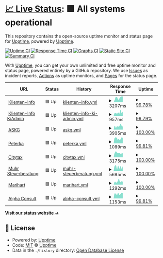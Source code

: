 # [📈 Live Status](https://demo.upptime.js.org): <!--live status--> **🟩 All systems operational**

This repository contains the open-source uptime monitor and status page for [Upptime](https://upptime.js.org), powered by [Upptime](https://github.com/upptime/upptime).

[![Uptime CI](https://github.com/ryylmzki/upptime/workflows/Uptime%20CI/badge.svg)](https://github.com/ryylmzki/upptime/actions?query=workflow%3A%22Uptime+CI%22)
[![Response Time CI](https://github.com/ryylmzki/upptime/workflows/Response%20Time%20CI/badge.svg)](https://github.com/ryylmzki/upptime/actions?query=workflow%3A%22Response+Time+CI%22)
[![Graphs CI](https://github.com/ryylmzki/upptime/workflows/Graphs%20CI/badge.svg)](https://github.com/ryylmzki/upptime/actions?query=workflow%3A%22Graphs+CI%22)
[![Static Site CI](https://github.com/ryylmzki/upptime/workflows/Static%20Site%20CI/badge.svg)](https://github.com/ryylmzki/upptime/actions?query=workflow%3A%22Static+Site+CI%22)
[![Summary CI](https://github.com/ryylmzki/upptime/workflows/Summary%20CI/badge.svg)](https://github.com/ryylmzki/upptime/actions?query=workflow%3A%22Summary+CI%22)

With [Upptime](https://upptime.js.org), you can get your own unlimited and free uptime monitor and status page, powered entirely by a GitHub repository. We use [Issues](https://github.com/upptime/upptime/issues) as incident reports, [Actions](https://github.com/ryylmzki/upptime/actions) as uptime monitors, and [Pages](https://demo.upptime.js.org) for the status page.

<!--start: status pages-->
<!-- This summary is generated by Upptime (https://github.com/upptime/upptime) -->
<!-- Do not edit this manually, your changes will be overwritten -->
<!-- prettier-ignore -->
| URL | Status | History | Response Time | Uptime |
| --- | ------ | ------- | ------------- | ------ |
| <img alt="" src="https://icons.duckduckgo.com/ip3/www.klienten-info.at.ico" height="13"> [Klienten-Info](https://www.klienten-info.at) | 🟩 Up | [klienten-info.yml](https://github.com/ryylmzki/upptime/commits/HEAD/history/klienten-info.yml) | <details><summary><img alt="Response time graph" src="./graphs/klienten-info/response-time-week.png" height="20"> 3207ms</summary><br><a href="https://ryylmzki.github.io/upptime/history/klienten-info"><img alt="Response time 3045" src="https://img.shields.io/endpoint?url=https%3A%2F%2Fraw.githubusercontent.com%2Fryylmzki%2Fupptime%2FHEAD%2Fapi%2Fklienten-info%2Fresponse-time.json"></a><br><a href="https://ryylmzki.github.io/upptime/history/klienten-info"><img alt="24-hour response time 4176" src="https://img.shields.io/endpoint?url=https%3A%2F%2Fraw.githubusercontent.com%2Fryylmzki%2Fupptime%2FHEAD%2Fapi%2Fklienten-info%2Fresponse-time-day.json"></a><br><a href="https://ryylmzki.github.io/upptime/history/klienten-info"><img alt="7-day response time 3207" src="https://img.shields.io/endpoint?url=https%3A%2F%2Fraw.githubusercontent.com%2Fryylmzki%2Fupptime%2FHEAD%2Fapi%2Fklienten-info%2Fresponse-time-week.json"></a><br><a href="https://ryylmzki.github.io/upptime/history/klienten-info"><img alt="30-day response time 2659" src="https://img.shields.io/endpoint?url=https%3A%2F%2Fraw.githubusercontent.com%2Fryylmzki%2Fupptime%2FHEAD%2Fapi%2Fklienten-info%2Fresponse-time-month.json"></a><br><a href="https://ryylmzki.github.io/upptime/history/klienten-info"><img alt="1-year response time 3045" src="https://img.shields.io/endpoint?url=https%3A%2F%2Fraw.githubusercontent.com%2Fryylmzki%2Fupptime%2FHEAD%2Fapi%2Fklienten-info%2Fresponse-time-year.json"></a></details> | <details><summary><a href="https://ryylmzki.github.io/upptime/history/klienten-info">99.78%</a></summary><a href="https://ryylmzki.github.io/upptime/history/klienten-info"><img alt="All-time uptime 99.90%" src="https://img.shields.io/endpoint?url=https%3A%2F%2Fraw.githubusercontent.com%2Fryylmzki%2Fupptime%2FHEAD%2Fapi%2Fklienten-info%2Fuptime.json"></a><br><a href="https://ryylmzki.github.io/upptime/history/klienten-info"><img alt="24-hour uptime 100.00%" src="https://img.shields.io/endpoint?url=https%3A%2F%2Fraw.githubusercontent.com%2Fryylmzki%2Fupptime%2FHEAD%2Fapi%2Fklienten-info%2Fuptime-day.json"></a><br><a href="https://ryylmzki.github.io/upptime/history/klienten-info"><img alt="7-day uptime 99.78%" src="https://img.shields.io/endpoint?url=https%3A%2F%2Fraw.githubusercontent.com%2Fryylmzki%2Fupptime%2FHEAD%2Fapi%2Fklienten-info%2Fuptime-week.json"></a><br><a href="https://ryylmzki.github.io/upptime/history/klienten-info"><img alt="30-day uptime 99.81%" src="https://img.shields.io/endpoint?url=https%3A%2F%2Fraw.githubusercontent.com%2Fryylmzki%2Fupptime%2FHEAD%2Fapi%2Fklienten-info%2Fuptime-month.json"></a><br><a href="https://ryylmzki.github.io/upptime/history/klienten-info"><img alt="1-year uptime 99.90%" src="https://img.shields.io/endpoint?url=https%3A%2F%2Fraw.githubusercontent.com%2Fryylmzki%2Fupptime%2FHEAD%2Fapi%2Fklienten-info%2Fuptime-year.json"></a></details>
| <img alt="" src="https://icons.duckduckgo.com/ip3/null.ico" height="13"> [Klienten-Info KiAdmin](https:/kiadmin.klienten-info.at) | 🟩 Up | [klienten-info-ki-admin.yml](https://github.com/ryylmzki/upptime/commits/HEAD/history/klienten-info-ki-admin.yml) | <details><summary><img alt="Response time graph" src="./graphs/klienten-info-ki-admin/response-time-week.png" height="20"> 957ms</summary><br><a href="https://ryylmzki.github.io/upptime/history/klienten-info-ki-admin"><img alt="Response time 680" src="https://img.shields.io/endpoint?url=https%3A%2F%2Fraw.githubusercontent.com%2Fryylmzki%2Fupptime%2FHEAD%2Fapi%2Fklienten-info-ki-admin%2Fresponse-time.json"></a><br><a href="https://ryylmzki.github.io/upptime/history/klienten-info-ki-admin"><img alt="24-hour response time 1234" src="https://img.shields.io/endpoint?url=https%3A%2F%2Fraw.githubusercontent.com%2Fryylmzki%2Fupptime%2FHEAD%2Fapi%2Fklienten-info-ki-admin%2Fresponse-time-day.json"></a><br><a href="https://ryylmzki.github.io/upptime/history/klienten-info-ki-admin"><img alt="7-day response time 957" src="https://img.shields.io/endpoint?url=https%3A%2F%2Fraw.githubusercontent.com%2Fryylmzki%2Fupptime%2FHEAD%2Fapi%2Fklienten-info-ki-admin%2Fresponse-time-week.json"></a><br><a href="https://ryylmzki.github.io/upptime/history/klienten-info-ki-admin"><img alt="30-day response time 731" src="https://img.shields.io/endpoint?url=https%3A%2F%2Fraw.githubusercontent.com%2Fryylmzki%2Fupptime%2FHEAD%2Fapi%2Fklienten-info-ki-admin%2Fresponse-time-month.json"></a><br><a href="https://ryylmzki.github.io/upptime/history/klienten-info-ki-admin"><img alt="1-year response time 680" src="https://img.shields.io/endpoint?url=https%3A%2F%2Fraw.githubusercontent.com%2Fryylmzki%2Fupptime%2FHEAD%2Fapi%2Fklienten-info-ki-admin%2Fresponse-time-year.json"></a></details> | <details><summary><a href="https://ryylmzki.github.io/upptime/history/klienten-info-ki-admin">99.79%</a></summary><a href="https://ryylmzki.github.io/upptime/history/klienten-info-ki-admin"><img alt="All-time uptime 99.90%" src="https://img.shields.io/endpoint?url=https%3A%2F%2Fraw.githubusercontent.com%2Fryylmzki%2Fupptime%2FHEAD%2Fapi%2Fklienten-info-ki-admin%2Fuptime.json"></a><br><a href="https://ryylmzki.github.io/upptime/history/klienten-info-ki-admin"><img alt="24-hour uptime 100.00%" src="https://img.shields.io/endpoint?url=https%3A%2F%2Fraw.githubusercontent.com%2Fryylmzki%2Fupptime%2FHEAD%2Fapi%2Fklienten-info-ki-admin%2Fuptime-day.json"></a><br><a href="https://ryylmzki.github.io/upptime/history/klienten-info-ki-admin"><img alt="7-day uptime 99.79%" src="https://img.shields.io/endpoint?url=https%3A%2F%2Fraw.githubusercontent.com%2Fryylmzki%2Fupptime%2FHEAD%2Fapi%2Fklienten-info-ki-admin%2Fuptime-week.json"></a><br><a href="https://ryylmzki.github.io/upptime/history/klienten-info-ki-admin"><img alt="30-day uptime 99.82%" src="https://img.shields.io/endpoint?url=https%3A%2F%2Fraw.githubusercontent.com%2Fryylmzki%2Fupptime%2FHEAD%2Fapi%2Fklienten-info-ki-admin%2Fuptime-month.json"></a><br><a href="https://ryylmzki.github.io/upptime/history/klienten-info-ki-admin"><img alt="1-year uptime 99.90%" src="https://img.shields.io/endpoint?url=https%3A%2F%2Fraw.githubusercontent.com%2Fryylmzki%2Fupptime%2FHEAD%2Fapi%2Fklienten-info-ki-admin%2Fuptime-year.json"></a></details>
| <img alt="" src="https://icons.duckduckgo.com/ip3/www.askg.at.ico" height="13"> [ASKG](https://www.askg.at) | 🟩 Up | [askg.yml](https://github.com/ryylmzki/upptime/commits/HEAD/history/askg.yml) | <details><summary><img alt="Response time graph" src="./graphs/askg/response-time-week.png" height="20"> 3905ms</summary><br><a href="https://ryylmzki.github.io/upptime/history/askg"><img alt="Response time 3652" src="https://img.shields.io/endpoint?url=https%3A%2F%2Fraw.githubusercontent.com%2Fryylmzki%2Fupptime%2FHEAD%2Fapi%2Faskg%2Fresponse-time.json"></a><br><a href="https://ryylmzki.github.io/upptime/history/askg"><img alt="24-hour response time 3451" src="https://img.shields.io/endpoint?url=https%3A%2F%2Fraw.githubusercontent.com%2Fryylmzki%2Fupptime%2FHEAD%2Fapi%2Faskg%2Fresponse-time-day.json"></a><br><a href="https://ryylmzki.github.io/upptime/history/askg"><img alt="7-day response time 3905" src="https://img.shields.io/endpoint?url=https%3A%2F%2Fraw.githubusercontent.com%2Fryylmzki%2Fupptime%2FHEAD%2Fapi%2Faskg%2Fresponse-time-week.json"></a><br><a href="https://ryylmzki.github.io/upptime/history/askg"><img alt="30-day response time 3569" src="https://img.shields.io/endpoint?url=https%3A%2F%2Fraw.githubusercontent.com%2Fryylmzki%2Fupptime%2FHEAD%2Fapi%2Faskg%2Fresponse-time-month.json"></a><br><a href="https://ryylmzki.github.io/upptime/history/askg"><img alt="1-year response time 3652" src="https://img.shields.io/endpoint?url=https%3A%2F%2Fraw.githubusercontent.com%2Fryylmzki%2Fupptime%2FHEAD%2Fapi%2Faskg%2Fresponse-time-year.json"></a></details> | <details><summary><a href="https://ryylmzki.github.io/upptime/history/askg">100.00%</a></summary><a href="https://ryylmzki.github.io/upptime/history/askg"><img alt="All-time uptime 99.91%" src="https://img.shields.io/endpoint?url=https%3A%2F%2Fraw.githubusercontent.com%2Fryylmzki%2Fupptime%2FHEAD%2Fapi%2Faskg%2Fuptime.json"></a><br><a href="https://ryylmzki.github.io/upptime/history/askg"><img alt="24-hour uptime 100.00%" src="https://img.shields.io/endpoint?url=https%3A%2F%2Fraw.githubusercontent.com%2Fryylmzki%2Fupptime%2FHEAD%2Fapi%2Faskg%2Fuptime-day.json"></a><br><a href="https://ryylmzki.github.io/upptime/history/askg"><img alt="7-day uptime 100.00%" src="https://img.shields.io/endpoint?url=https%3A%2F%2Fraw.githubusercontent.com%2Fryylmzki%2Fupptime%2FHEAD%2Fapi%2Faskg%2Fuptime-week.json"></a><br><a href="https://ryylmzki.github.io/upptime/history/askg"><img alt="30-day uptime 99.83%" src="https://img.shields.io/endpoint?url=https%3A%2F%2Fraw.githubusercontent.com%2Fryylmzki%2Fupptime%2FHEAD%2Fapi%2Faskg%2Fuptime-month.json"></a><br><a href="https://ryylmzki.github.io/upptime/history/askg"><img alt="1-year uptime 99.91%" src="https://img.shields.io/endpoint?url=https%3A%2F%2Fraw.githubusercontent.com%2Fryylmzki%2Fupptime%2FHEAD%2Fapi%2Faskg%2Fuptime-year.json"></a></details>
| <img alt="" src="https://icons.duckduckgo.com/ip3/www.peterka.at.ico" height="13"> [Peterka](https://www.peterka.at) | 🟩 Up | [peterka.yml](https://github.com/ryylmzki/upptime/commits/HEAD/history/peterka.yml) | <details><summary><img alt="Response time graph" src="./graphs/peterka/response-time-week.png" height="20"> 1089ms</summary><br><a href="https://ryylmzki.github.io/upptime/history/peterka"><img alt="Response time 973" src="https://img.shields.io/endpoint?url=https%3A%2F%2Fraw.githubusercontent.com%2Fryylmzki%2Fupptime%2FHEAD%2Fapi%2Fpeterka%2Fresponse-time.json"></a><br><a href="https://ryylmzki.github.io/upptime/history/peterka"><img alt="24-hour response time 1234" src="https://img.shields.io/endpoint?url=https%3A%2F%2Fraw.githubusercontent.com%2Fryylmzki%2Fupptime%2FHEAD%2Fapi%2Fpeterka%2Fresponse-time-day.json"></a><br><a href="https://ryylmzki.github.io/upptime/history/peterka"><img alt="7-day response time 1089" src="https://img.shields.io/endpoint?url=https%3A%2F%2Fraw.githubusercontent.com%2Fryylmzki%2Fupptime%2FHEAD%2Fapi%2Fpeterka%2Fresponse-time-week.json"></a><br><a href="https://ryylmzki.github.io/upptime/history/peterka"><img alt="30-day response time 979" src="https://img.shields.io/endpoint?url=https%3A%2F%2Fraw.githubusercontent.com%2Fryylmzki%2Fupptime%2FHEAD%2Fapi%2Fpeterka%2Fresponse-time-month.json"></a><br><a href="https://ryylmzki.github.io/upptime/history/peterka"><img alt="1-year response time 973" src="https://img.shields.io/endpoint?url=https%3A%2F%2Fraw.githubusercontent.com%2Fryylmzki%2Fupptime%2FHEAD%2Fapi%2Fpeterka%2Fresponse-time-year.json"></a></details> | <details><summary><a href="https://ryylmzki.github.io/upptime/history/peterka">99.81%</a></summary><a href="https://ryylmzki.github.io/upptime/history/peterka"><img alt="All-time uptime 99.93%" src="https://img.shields.io/endpoint?url=https%3A%2F%2Fraw.githubusercontent.com%2Fryylmzki%2Fupptime%2FHEAD%2Fapi%2Fpeterka%2Fuptime.json"></a><br><a href="https://ryylmzki.github.io/upptime/history/peterka"><img alt="24-hour uptime 100.00%" src="https://img.shields.io/endpoint?url=https%3A%2F%2Fraw.githubusercontent.com%2Fryylmzki%2Fupptime%2FHEAD%2Fapi%2Fpeterka%2Fuptime-day.json"></a><br><a href="https://ryylmzki.github.io/upptime/history/peterka"><img alt="7-day uptime 99.81%" src="https://img.shields.io/endpoint?url=https%3A%2F%2Fraw.githubusercontent.com%2Fryylmzki%2Fupptime%2FHEAD%2Fapi%2Fpeterka%2Fuptime-week.json"></a><br><a href="https://ryylmzki.github.io/upptime/history/peterka"><img alt="30-day uptime 99.96%" src="https://img.shields.io/endpoint?url=https%3A%2F%2Fraw.githubusercontent.com%2Fryylmzki%2Fupptime%2FHEAD%2Fapi%2Fpeterka%2Fuptime-month.json"></a><br><a href="https://ryylmzki.github.io/upptime/history/peterka"><img alt="1-year uptime 99.93%" src="https://img.shields.io/endpoint?url=https%3A%2F%2Fraw.githubusercontent.com%2Fryylmzki%2Fupptime%2FHEAD%2Fapi%2Fpeterka%2Fuptime-year.json"></a></details>
| <img alt="" src="https://icons.duckduckgo.com/ip3/www.citytax.at.ico" height="13"> [Citytax](https://www.citytax.at) | 🟩 Up | [citytax.yml](https://github.com/ryylmzki/upptime/commits/HEAD/history/citytax.yml) | <details><summary><img alt="Response time graph" src="./graphs/citytax/response-time-week.png" height="20"> 3175ms</summary><br><a href="https://ryylmzki.github.io/upptime/history/citytax"><img alt="Response time 2792" src="https://img.shields.io/endpoint?url=https%3A%2F%2Fraw.githubusercontent.com%2Fryylmzki%2Fupptime%2FHEAD%2Fapi%2Fcitytax%2Fresponse-time.json"></a><br><a href="https://ryylmzki.github.io/upptime/history/citytax"><img alt="24-hour response time 2990" src="https://img.shields.io/endpoint?url=https%3A%2F%2Fraw.githubusercontent.com%2Fryylmzki%2Fupptime%2FHEAD%2Fapi%2Fcitytax%2Fresponse-time-day.json"></a><br><a href="https://ryylmzki.github.io/upptime/history/citytax"><img alt="7-day response time 3175" src="https://img.shields.io/endpoint?url=https%3A%2F%2Fraw.githubusercontent.com%2Fryylmzki%2Fupptime%2FHEAD%2Fapi%2Fcitytax%2Fresponse-time-week.json"></a><br><a href="https://ryylmzki.github.io/upptime/history/citytax"><img alt="30-day response time 2836" src="https://img.shields.io/endpoint?url=https%3A%2F%2Fraw.githubusercontent.com%2Fryylmzki%2Fupptime%2FHEAD%2Fapi%2Fcitytax%2Fresponse-time-month.json"></a><br><a href="https://ryylmzki.github.io/upptime/history/citytax"><img alt="1-year response time 2792" src="https://img.shields.io/endpoint?url=https%3A%2F%2Fraw.githubusercontent.com%2Fryylmzki%2Fupptime%2FHEAD%2Fapi%2Fcitytax%2Fresponse-time-year.json"></a></details> | <details><summary><a href="https://ryylmzki.github.io/upptime/history/citytax">100.00%</a></summary><a href="https://ryylmzki.github.io/upptime/history/citytax"><img alt="All-time uptime 99.92%" src="https://img.shields.io/endpoint?url=https%3A%2F%2Fraw.githubusercontent.com%2Fryylmzki%2Fupptime%2FHEAD%2Fapi%2Fcitytax%2Fuptime.json"></a><br><a href="https://ryylmzki.github.io/upptime/history/citytax"><img alt="24-hour uptime 100.00%" src="https://img.shields.io/endpoint?url=https%3A%2F%2Fraw.githubusercontent.com%2Fryylmzki%2Fupptime%2FHEAD%2Fapi%2Fcitytax%2Fuptime-day.json"></a><br><a href="https://ryylmzki.github.io/upptime/history/citytax"><img alt="7-day uptime 100.00%" src="https://img.shields.io/endpoint?url=https%3A%2F%2Fraw.githubusercontent.com%2Fryylmzki%2Fupptime%2FHEAD%2Fapi%2Fcitytax%2Fuptime-week.json"></a><br><a href="https://ryylmzki.github.io/upptime/history/citytax"><img alt="30-day uptime 100.00%" src="https://img.shields.io/endpoint?url=https%3A%2F%2Fraw.githubusercontent.com%2Fryylmzki%2Fupptime%2FHEAD%2Fapi%2Fcitytax%2Fuptime-month.json"></a><br><a href="https://ryylmzki.github.io/upptime/history/citytax"><img alt="1-year uptime 99.92%" src="https://img.shields.io/endpoint?url=https%3A%2F%2Fraw.githubusercontent.com%2Fryylmzki%2Fupptime%2FHEAD%2Fapi%2Fcitytax%2Fuptime-year.json"></a></details>
| <img alt="" src="https://icons.duckduckgo.com/ip3/www.muhr-steuerberatung.at.ico" height="13"> [Muhr Steuerberatung](https://www.muhr-steuerberatung.at/) | 🟩 Up | [muhr-steuerberatung.yml](https://github.com/ryylmzki/upptime/commits/HEAD/history/muhr-steuerberatung.yml) | <details><summary><img alt="Response time graph" src="./graphs/muhr-steuerberatung/response-time-week.png" height="20"> 5685ms</summary><br><a href="https://ryylmzki.github.io/upptime/history/muhr-steuerberatung"><img alt="Response time 6157" src="https://img.shields.io/endpoint?url=https%3A%2F%2Fraw.githubusercontent.com%2Fryylmzki%2Fupptime%2FHEAD%2Fapi%2Fmuhr-steuerberatung%2Fresponse-time.json"></a><br><a href="https://ryylmzki.github.io/upptime/history/muhr-steuerberatung"><img alt="24-hour response time 6725" src="https://img.shields.io/endpoint?url=https%3A%2F%2Fraw.githubusercontent.com%2Fryylmzki%2Fupptime%2FHEAD%2Fapi%2Fmuhr-steuerberatung%2Fresponse-time-day.json"></a><br><a href="https://ryylmzki.github.io/upptime/history/muhr-steuerberatung"><img alt="7-day response time 5685" src="https://img.shields.io/endpoint?url=https%3A%2F%2Fraw.githubusercontent.com%2Fryylmzki%2Fupptime%2FHEAD%2Fapi%2Fmuhr-steuerberatung%2Fresponse-time-week.json"></a><br><a href="https://ryylmzki.github.io/upptime/history/muhr-steuerberatung"><img alt="30-day response time 5945" src="https://img.shields.io/endpoint?url=https%3A%2F%2Fraw.githubusercontent.com%2Fryylmzki%2Fupptime%2FHEAD%2Fapi%2Fmuhr-steuerberatung%2Fresponse-time-month.json"></a><br><a href="https://ryylmzki.github.io/upptime/history/muhr-steuerberatung"><img alt="1-year response time 6157" src="https://img.shields.io/endpoint?url=https%3A%2F%2Fraw.githubusercontent.com%2Fryylmzki%2Fupptime%2FHEAD%2Fapi%2Fmuhr-steuerberatung%2Fresponse-time-year.json"></a></details> | <details><summary><a href="https://ryylmzki.github.io/upptime/history/muhr-steuerberatung">100.00%</a></summary><a href="https://ryylmzki.github.io/upptime/history/muhr-steuerberatung"><img alt="All-time uptime 99.73%" src="https://img.shields.io/endpoint?url=https%3A%2F%2Fraw.githubusercontent.com%2Fryylmzki%2Fupptime%2FHEAD%2Fapi%2Fmuhr-steuerberatung%2Fuptime.json"></a><br><a href="https://ryylmzki.github.io/upptime/history/muhr-steuerberatung"><img alt="24-hour uptime 100.00%" src="https://img.shields.io/endpoint?url=https%3A%2F%2Fraw.githubusercontent.com%2Fryylmzki%2Fupptime%2FHEAD%2Fapi%2Fmuhr-steuerberatung%2Fuptime-day.json"></a><br><a href="https://ryylmzki.github.io/upptime/history/muhr-steuerberatung"><img alt="7-day uptime 100.00%" src="https://img.shields.io/endpoint?url=https%3A%2F%2Fraw.githubusercontent.com%2Fryylmzki%2Fupptime%2FHEAD%2Fapi%2Fmuhr-steuerberatung%2Fuptime-week.json"></a><br><a href="https://ryylmzki.github.io/upptime/history/muhr-steuerberatung"><img alt="30-day uptime 99.49%" src="https://img.shields.io/endpoint?url=https%3A%2F%2Fraw.githubusercontent.com%2Fryylmzki%2Fupptime%2FHEAD%2Fapi%2Fmuhr-steuerberatung%2Fuptime-month.json"></a><br><a href="https://ryylmzki.github.io/upptime/history/muhr-steuerberatung"><img alt="1-year uptime 99.73%" src="https://img.shields.io/endpoint?url=https%3A%2F%2Fraw.githubusercontent.com%2Fryylmzki%2Fupptime%2FHEAD%2Fapi%2Fmuhr-steuerberatung%2Fuptime-year.json"></a></details>
| <img alt="" src="https://icons.duckduckgo.com/ip3/www.marihart.at.ico" height="13"> [Marihart](https://www.marihart.at) | 🟩 Up | [marihart.yml](https://github.com/ryylmzki/upptime/commits/HEAD/history/marihart.yml) | <details><summary><img alt="Response time graph" src="./graphs/marihart/response-time-week.png" height="20"> 1292ms</summary><br><a href="https://ryylmzki.github.io/upptime/history/marihart"><img alt="Response time 1039" src="https://img.shields.io/endpoint?url=https%3A%2F%2Fraw.githubusercontent.com%2Fryylmzki%2Fupptime%2FHEAD%2Fapi%2Fmarihart%2Fresponse-time.json"></a><br><a href="https://ryylmzki.github.io/upptime/history/marihart"><img alt="24-hour response time 1207" src="https://img.shields.io/endpoint?url=https%3A%2F%2Fraw.githubusercontent.com%2Fryylmzki%2Fupptime%2FHEAD%2Fapi%2Fmarihart%2Fresponse-time-day.json"></a><br><a href="https://ryylmzki.github.io/upptime/history/marihart"><img alt="7-day response time 1292" src="https://img.shields.io/endpoint?url=https%3A%2F%2Fraw.githubusercontent.com%2Fryylmzki%2Fupptime%2FHEAD%2Fapi%2Fmarihart%2Fresponse-time-week.json"></a><br><a href="https://ryylmzki.github.io/upptime/history/marihart"><img alt="30-day response time 1030" src="https://img.shields.io/endpoint?url=https%3A%2F%2Fraw.githubusercontent.com%2Fryylmzki%2Fupptime%2FHEAD%2Fapi%2Fmarihart%2Fresponse-time-month.json"></a><br><a href="https://ryylmzki.github.io/upptime/history/marihart"><img alt="1-year response time 1039" src="https://img.shields.io/endpoint?url=https%3A%2F%2Fraw.githubusercontent.com%2Fryylmzki%2Fupptime%2FHEAD%2Fapi%2Fmarihart%2Fresponse-time-year.json"></a></details> | <details><summary><a href="https://ryylmzki.github.io/upptime/history/marihart">100.00%</a></summary><a href="https://ryylmzki.github.io/upptime/history/marihart"><img alt="All-time uptime 100.00%" src="https://img.shields.io/endpoint?url=https%3A%2F%2Fraw.githubusercontent.com%2Fryylmzki%2Fupptime%2FHEAD%2Fapi%2Fmarihart%2Fuptime.json"></a><br><a href="https://ryylmzki.github.io/upptime/history/marihart"><img alt="24-hour uptime 100.00%" src="https://img.shields.io/endpoint?url=https%3A%2F%2Fraw.githubusercontent.com%2Fryylmzki%2Fupptime%2FHEAD%2Fapi%2Fmarihart%2Fuptime-day.json"></a><br><a href="https://ryylmzki.github.io/upptime/history/marihart"><img alt="7-day uptime 100.00%" src="https://img.shields.io/endpoint?url=https%3A%2F%2Fraw.githubusercontent.com%2Fryylmzki%2Fupptime%2FHEAD%2Fapi%2Fmarihart%2Fuptime-week.json"></a><br><a href="https://ryylmzki.github.io/upptime/history/marihart"><img alt="30-day uptime 100.00%" src="https://img.shields.io/endpoint?url=https%3A%2F%2Fraw.githubusercontent.com%2Fryylmzki%2Fupptime%2FHEAD%2Fapi%2Fmarihart%2Fuptime-month.json"></a><br><a href="https://ryylmzki.github.io/upptime/history/marihart"><img alt="1-year uptime 100.00%" src="https://img.shields.io/endpoint?url=https%3A%2F%2Fraw.githubusercontent.com%2Fryylmzki%2Fupptime%2FHEAD%2Fapi%2Fmarihart%2Fuptime-year.json"></a></details>
| <img alt="" src="https://icons.duckduckgo.com/ip3/www.alpha-consult.at.ico" height="13"> [Alpha Consult](https://www.alpha-consult.at) | 🟩 Up | [alpha-consult.yml](https://github.com/ryylmzki/upptime/commits/HEAD/history/alpha-consult.yml) | <details><summary><img alt="Response time graph" src="./graphs/alpha-consult/response-time-week.png" height="20"> 1153ms</summary><br><a href="https://ryylmzki.github.io/upptime/history/alpha-consult"><img alt="Response time 1075" src="https://img.shields.io/endpoint?url=https%3A%2F%2Fraw.githubusercontent.com%2Fryylmzki%2Fupptime%2FHEAD%2Fapi%2Falpha-consult%2Fresponse-time.json"></a><br><a href="https://ryylmzki.github.io/upptime/history/alpha-consult"><img alt="24-hour response time 1109" src="https://img.shields.io/endpoint?url=https%3A%2F%2Fraw.githubusercontent.com%2Fryylmzki%2Fupptime%2FHEAD%2Fapi%2Falpha-consult%2Fresponse-time-day.json"></a><br><a href="https://ryylmzki.github.io/upptime/history/alpha-consult"><img alt="7-day response time 1153" src="https://img.shields.io/endpoint?url=https%3A%2F%2Fraw.githubusercontent.com%2Fryylmzki%2Fupptime%2FHEAD%2Fapi%2Falpha-consult%2Fresponse-time-week.json"></a><br><a href="https://ryylmzki.github.io/upptime/history/alpha-consult"><img alt="30-day response time 1088" src="https://img.shields.io/endpoint?url=https%3A%2F%2Fraw.githubusercontent.com%2Fryylmzki%2Fupptime%2FHEAD%2Fapi%2Falpha-consult%2Fresponse-time-month.json"></a><br><a href="https://ryylmzki.github.io/upptime/history/alpha-consult"><img alt="1-year response time 1075" src="https://img.shields.io/endpoint?url=https%3A%2F%2Fraw.githubusercontent.com%2Fryylmzki%2Fupptime%2FHEAD%2Fapi%2Falpha-consult%2Fresponse-time-year.json"></a></details> | <details><summary><a href="https://ryylmzki.github.io/upptime/history/alpha-consult">99.81%</a></summary><a href="https://ryylmzki.github.io/upptime/history/alpha-consult"><img alt="All-time uptime 99.98%" src="https://img.shields.io/endpoint?url=https%3A%2F%2Fraw.githubusercontent.com%2Fryylmzki%2Fupptime%2FHEAD%2Fapi%2Falpha-consult%2Fuptime.json"></a><br><a href="https://ryylmzki.github.io/upptime/history/alpha-consult"><img alt="24-hour uptime 98.67%" src="https://img.shields.io/endpoint?url=https%3A%2F%2Fraw.githubusercontent.com%2Fryylmzki%2Fupptime%2FHEAD%2Fapi%2Falpha-consult%2Fuptime-day.json"></a><br><a href="https://ryylmzki.github.io/upptime/history/alpha-consult"><img alt="7-day uptime 99.81%" src="https://img.shields.io/endpoint?url=https%3A%2F%2Fraw.githubusercontent.com%2Fryylmzki%2Fupptime%2FHEAD%2Fapi%2Falpha-consult%2Fuptime-week.json"></a><br><a href="https://ryylmzki.github.io/upptime/history/alpha-consult"><img alt="30-day uptime 99.96%" src="https://img.shields.io/endpoint?url=https%3A%2F%2Fraw.githubusercontent.com%2Fryylmzki%2Fupptime%2FHEAD%2Fapi%2Falpha-consult%2Fuptime-month.json"></a><br><a href="https://ryylmzki.github.io/upptime/history/alpha-consult"><img alt="1-year uptime 99.98%" src="https://img.shields.io/endpoint?url=https%3A%2F%2Fraw.githubusercontent.com%2Fryylmzki%2Fupptime%2FHEAD%2Fapi%2Falpha-consult%2Fuptime-year.json"></a></details>

<!--end: status pages-->

[**Visit our status website →**](https://demo.upptime.js.org)

## 📄 License

- Powered by: [Upptime](https://github.com/upptime/upptime)
- Code: [MIT](./LICENSE) © [Upptime](https://upptime.js.org)
- Data in the `./history` directory: [Open Database License](https://opendatacommons.org/licenses/odbl/1-0/)
